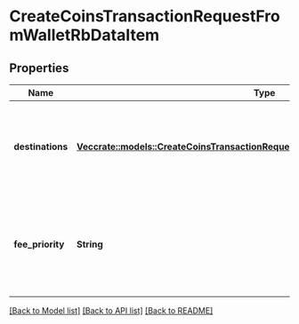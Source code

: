 # CreateCoinsTransactionRequestFromWalletRbDataItem

## Properties

Name | Type | Description | Notes
------------ | ------------- | ------------- | -------------
**destinations** | [**Vec<crate::models::CreateCoinsTransactionRequestFromWalletRbDataItemDestinations>**](CreateCoinsTransactionRequestFromWalletRB_data_item_destinations.md) | Defines the destination of the transaction, whether it is incoming or outgoing. | 
**fee_priority** | **String** | Represents the fee priority of the automation, whether it is \"slow\", \"standard\" or \"fast\". | 

[[Back to Model list]](../README.md#documentation-for-models) [[Back to API list]](../README.md#documentation-for-api-endpoints) [[Back to README]](../README.md)


